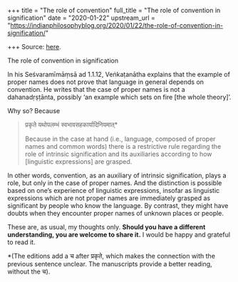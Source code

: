 +++
title = "The role of convention"
full_title = "The role of convention in signification"
date = "2020-01-22"
upstream_url = "https://indianphilosophyblog.org/2020/01/22/the-role-of-convention-in-signification/"

+++
Source: [here](https://indianphilosophyblog.org/2020/01/22/the-role-of-convention-in-signification/).

The role of convention in signification

In his Seśvaramīmāṃsā ad 1.1.12, Veṅkaṭanātha explains that the example
of proper names does not prove that language in general depends on
convention. He writes that the case of proper names is not a
dahanadṛṣṭānta, possibly ‘an example which sets on fire \[the whole
theory\]’.

Why so? Because

> प्रकृते यथोपलम्भं स्वभावसहकार्यादिनियमात्\*
>
> Because in the case at hand (i.e., language, composed of proper names
> and common words) there is a restrictive rule regarding the role of
> intrinsic signification and its auxiliaries according to how
> \[linguistic expressions\] are grasped.

In other words, convention, as an auxiliary of intrinsic signification,
plays a role, but only in the case of proper names. And the distinction
is possible based on one’s experience of linguistic expressions, insofar
as linguistic expressions which are not proper names are immediately
grasped as significant by people who know the language. By contrast,
they might have doubts when they encounter proper names of unknown
places or people.

These are, as usual, my thoughts only. **Should you have a different
understanding, you are welcome to share it.** I would be happy and
grateful to read it.

\*(The editions add a च after प्रकृते, which makes the connection with
the previous sentence unclear. The manuscripts provide a better reading,
without the च).
